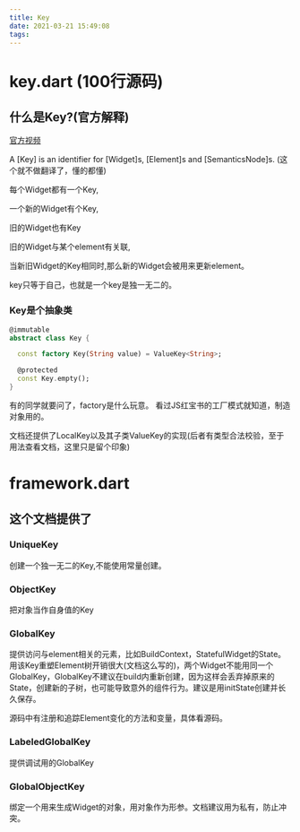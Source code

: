 ```yaml
---
title: Key
date: 2021-03-21 15:49:08
tags:
---
```



# key.dart (100行源码)
## 什么是Key?(官方解释)
[官方视频](https://www.youtube.com/watch?v=kn0EOS-ZiIc)

A [Key] is an identifier for [Widget]s, [Element]s and [SemanticsNode]s.
(这个就不做翻译了，懂的都懂)


每个Widget都有一个Key,

一个新的Widget有个Key,

旧的Widget也有Key

旧的Widget与某个element有关联,

当新旧Widget的Key相同时,那么新的Widget会被用来更新element。

key只等于自己，也就是一个key是独一无二的。
### Key是个抽象类 

```dart
@immutable
abstract class Key {

  const factory Key(String value) = ValueKey<String>;

  @protected
  const Key.empty();
}
```
有的同学就要问了，factory是什么玩意。
看过JS红宝书的工厂模式就知道，制造对象用的。

文档还提供了LocalKey以及其子类ValueKey<T>的实现(后者有类型合法校验，至于用法查看文档，这里只是留个印象)




# framework.dart
## 这个文档提供了

### UniqueKey
创建一个独一无二的Key,不能使用常量创建。
### ObjectKey
把对象当作自身值的Key
### GlobalKey
提供访问与element相关的元素，比如BuildContext，StatefulWidget的State。用该Key重塑Element树开销很大(文档这么写的)，两个Widget不能用同一个GlobalKey，GlobalKey不建议在build内重新创建，因为这样会丢弃掉原来的State，创建新的子树，也可能导致意外的组件行为。建议是用initState创建并长久保存。

源码中有注册和追踪Element变化的方法和变量，具体看源码。



### LabeledGlobalKey
提供调试用的GlobalKey
### GlobalObjectKey
绑定一个用来生成Widget的对象，用对象作为形参。文档建议用为私有，防止冲突。
